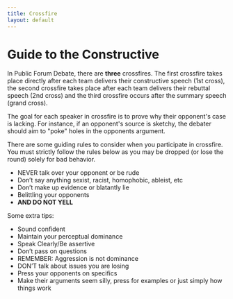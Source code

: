 ```yaml
---
title: Crossfire
layout: default
--- 
```


# Guide to the Constructive

In Public Forum Debate, there are **three** crossfires. The first crossfire takes place directly after each team delivers their constructive speech (1st cross), the second crossfire takes place after each team delivers their rebuttal speech (2nd cross) and the third crossfire occurs after the summary speech (grand cross). 

The goal for each speaker in crossfire is to prove why their opponent's case is lacking. For instance, if an opponent's source is sketchy, the debater should aim to "poke" holes in the opponents argument. 

There are some guiding rules to consider when you participate in crossfire. You must strictly follow the rules below as you may be dropped (or lose the round) solely for bad behavior. 

 - NEVER talk over your opponent or be rude
 - Don’t say anything sexist, racist, homophobic, ableist, etc
 - Don’t make up evidence or blatantly lie
 - Belittling your opponents
 - **AND DO NOT YELL**


Some extra tips: 
 - Sound confident 
 - Maintain your perceptual dominance
 - Speak Clearly/Be assertive
 - Don’t pass on questions
 - REMEMBER: Aggression is not dominance
 - DON’T talk about issues you are losing
 - Press your opponents on specifics
 - Make their arguments seem silly, press for examples or just simply how things work





